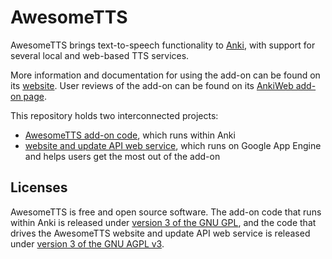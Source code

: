 # AwesomeTTS

AwesomeTTS brings text-to-speech functionality to [Anki](http://ankisrs.net),
with support for several local and web-based TTS services.

More information and documentation for using the add-on can be found on its
[website](https://ankiatts.appspot.com). User reviews of the add-on can be
found on its [AnkiWeb add-on page](https://ankiweb.net/shared/info/301952613).

This repository holds two interconnected projects:

- [AwesomeTTS add-on code](addon/), which runs within Anki
- [website and update API web service](web/), which runs on Google App Engine
  and helps users get the most out of the add-on


## Licenses

AwesomeTTS is free and open source software. The add-on code that runs within
Anki is released under [version 3 of the GNU GPL](addon/LICENSE.txt), and the
code that drives the AwesomeTTS website and update API web service is released
under [version 3 of the GNU AGPL v3](web/LICENSE.txt).
